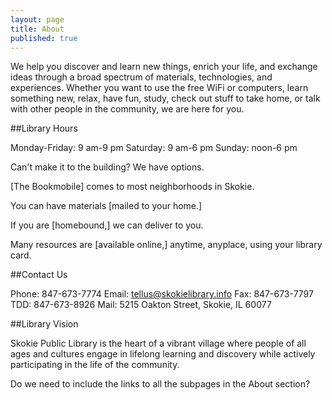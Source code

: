 ```yaml
---
layout: page
title: About
published: true
---
```


We help you discover and learn new things, enrich your life, and exchange ideas through a broad spectrum of materials, technologies, and experiences. Whether you want to use the free WiFi or computers, learn something new, relax, have fun, study, check out stuff to take home, or talk with other people in the community, we are here for you.

##Library Hours

Monday-Friday: 9 am-9 pm
Saturday: 9 am-6 pm
Sunday: noon-6 pm

Can't make it to the building? We have options.

[The Bookmobile] comes to most neighborhoods in Skokie.

You can have materials [mailed to your home.] 

If you are [homebound,] we can deliver to you.

Many resources are [available online,] anytime, anyplace, using your library card.

##Contact Us

Phone: 847-673-7774
Email: tellus@skokielibrary.info
Fax: 847-673-7797
TDD: 847-673-8926
Mail: 5215 Oakton Street, Skokie, IL 60077

##Library Vision

Skokie Public Library is the heart of a vibrant village where people of all ages and cultures engage in lifelong learning and discovery while actively participating in the life of the community.



Do we need to include the links to all the subpages in the About section?
